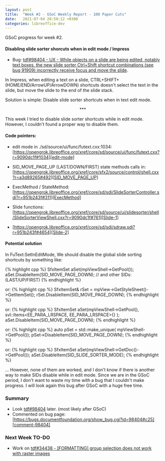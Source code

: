 ```yaml
---
layout: post
title:  "Week #2 - GSoC Weekly Report - 100 Paper Cuts"
date:   2021-07-04 20:50:12 +0300
categories: libreoffice-dev
---
```


GSoC progress for week #2.

#### Disabling slide sorter shorcuts when in edit mode / Impress

- Bug: [tdf#98404 - UX - While objects on a slide are being edited, notably text boxes, the new slide sorter Ctrl+Shift shortcut combinations (see bug 91909) incorrectly receive focus and move the slide][tdf#98404].

In Impress, when editing a text on a slide, CTRL+SHIFT+(HOME/END/ArrowUP/ArrowDOWN) shortcuts doesn't select the text in the slide, but move the slide to the end of the slide stack.

Solution is simple: Disable slide sorter shortcuts when in text edit mode. 
<br>
<p align="center">
    ***
</p>

This week I tried to disable slide sorter shortcuts while in edit mode. However, I couldn't found a proper way to disable them.

#### Code pointers:

- edit mode in ./sd/source/ui/func/futext.cxx:1034: [https://opengrok.libreoffice.org/xref/core/sd/source/ui/func/futext.cxx?r=9090dc1f#1034][edit-mode]

- SID_MOVE_PAGE_UP (LAST/DOWN/FIRST) state methods calls in: [https://opengrok.libreoffice.org/xref/core/sfx2/source/control/shell.cxx?r=a3d89265#492][SID_MOVE_PAGE_UP]

- ExecMethod / StateMethod: [https://opengrok.libreoffice.org/xref/core/sd/sdi/SlideSorterController.sdi?r=951b243f#311][ExecMethod]

- Slide functions: [https://opengrok.libreoffice.org/xref/core/sd/source/ui/slidesorter/shell/SlideSorterViewShell.cxx?r=9090dc1f#761][Slide-1]

- [https://opengrok.libreoffice.org/xref/core/sd/sdi/sdraw.sdi?r=951b243f#4654][Slide-2]

#### Potential solution

In FuText:SetInEditMode, We should disable the global slide sorting shortcuts by something like:

{% highlight cpp %}
    SfxItemSet aSet(mpViewShell->GetPool());
    aSet.DisableItem(SID_MOVE_PAGE_DOWN);  // and other SIDs: (LAST/UP/FIRST)
{% endhighlight %}

or:
{% highlight cpp %}
    SfxItemSet& rSet = mpView->GetStyleSheet()->GetItemSet();
    rSet.DisableItem(SID_MOVE_PAGE_DOWN);
{% endhighlight %}

or:
{% highlight cpp %}
    SfxItemSet aSet(mpViewShell->GetPool(), svl::Items<EE_PARA_LRSPACE, EE_PARA_LRSPACE>{} );
    aSet.DisableItem(SID_MOVE_PAGE_DOWN);
{% endhighlight %}

or:
{% highlight cpp %}
    auto pSet = std::make_unique<SfxItemSet>( mpViewShell->GetPool());
    pSet->DisableItem(SID_MOVE_PAGE_DOWN);
{% endhighlight %}

or:
{% highlight cpp %}
    SfxItemSet aSet(mpViewShell->GetDoc()->GetPool());
    aSet.DisableItem(SID_SLIDE_SORTER_MODE);
{% endhighlight %}


... However, none of them are worked, and I don't know if there is another way to make SIDs disable while in edit mode. Since we are in the GSoC period, I don't want to waste my time with a bug that I couldn't make progress. I will look again this bug after GSoC with a huge free time.


### Summary

- Look [tdf#98404][tdf#98404] later. (most likely after GSoC)
- Commented on bug page: [https://bugs.documentfoundation.org/show_bug.cgi?id=98404#c25][comment-98404]


### Next Week TO-DO

- Work on [tdf#34438 - [FORMATTING] group selection does not work with raster images][tdf#34438]


[tdf#98404]: https://bugs.documentfoundation.org/show_bug.cgi?id=98404

[edit-mode]: https://opengrok.libreoffice.org/xref/core/sd/source/ui/func/futext.cxx?r=9090dc1f#1034 

[SID_MOVE_PAGE_UP]: https://opengrok.libreoffice.org/xref/core/sfx2/source/control/shell.cxx?r=a3d89265#492

[ExecMethod]: https://opengrok.libreoffice.org/xref/core/sd/sdi/SlideSorterController.sdi?r=951b243f#311

[Slide-1]: https://opengrok.libreoffice.org/xref/core/sd/source/ui/slidesorter/shell/SlideSorterViewShell.cxx?r=9090dc1f#761

[Slide-2]: https://opengrok.libreoffice.org/xref/core/sd/sdi/sdraw.sdi?r=951b243f#4654

[comment-98404]: https://bugs.documentfoundation.org/show_bug.cgi?id=98404#c25

[tdf#34438]: https://bugs.documentfoundation.org/show_bug.cgi?id=34438